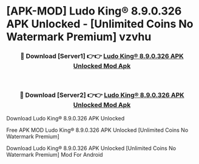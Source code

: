 # [APK-MOD] Ludo King® 8.9.0.326 APK Unlocked - [Unlimited Coins No Watermark Premium] vzvhu



<div align="center">
<h3>🔴 Download [Server1] 👉👉 <a href="https://momento.my/?title=Ludo_King®_8.9.0.326_APK_Unlocked">Ludo King® 8.9.0.326 APK Unlocked Mod Apk</a></h3><br>

<h3>🔴 Download [Server2] 👉👉 <a href="https://momento.my/?title=Ludo_King®_8.9.0.326_APK_Unlocked">Ludo King® 8.9.0.326 APK Unlocked Mod Apk</a></h3>
</div>



Download Ludo King® 8.9.0.326 APK Unlocked 

Free APK MOD Ludo King® 8.9.0.326 APK Unlocked [Unlimited Coins No Watermark Premium]

Download Ludo King® 8.9.0.326 APK Unlocked [Unlimited Coins No Watermark Premium] Mod For Android
